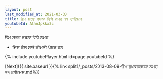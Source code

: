 ```yaml
---
layout: post
last_modified_at: 2021-03-30
title: ਓਮ ਸਰਵ ਰਥਨਾ ਵਿਧੇ ਨਮਹ ੧੧ ਟਾਇਮਸ
youtubeId: AShnJpkkx3c
---
```

 
 
 ਓਮ ਸਰਵ ਰਥਨਾ ਵਿਧੇ ਨਮਹ  
 
 -  ਜਿਸ ਕੋਲ ਸਾਰੇ ਕੀਮਤੀ ਪੱਥਰ ਹਨ 
 
  
 
  
 
 
 
 
 
 


{% include youtubePlayer.html id=page.youtubeId %}
 
[Next]({{ site.baseurl }}{% link  split1/_posts/2013-08-09-ਓਮ ਸੁਖਾਸਕਥਯਾ ਨਮਹ ੧੧ ਟਾਇਮਸ.md%})
 
